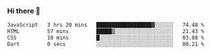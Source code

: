 ### Hi there 👋

<!--START_SECTION:waka-->

```txt
JavaScript   3 hrs 20 mins   ██████████████████▓░░░░░░   74.48 %
HTML         57 mins         █████▒░░░░░░░░░░░░░░░░░░░   21.43 %
CSS          10 mins         █░░░░░░░░░░░░░░░░░░░░░░░░   03.88 %
Dart         0 secs          ░░░░░░░░░░░░░░░░░░░░░░░░░   00.21 %
```

<!--END_SECTION:waka-->


<!--
**AnkelMauCastillo/AnkelMauCastillo** is a ✨ _special_ ✨ repository because its `README.md` (this file) appears on your GitHub profile.

Here are some ideas to get you started:

- 🔭 I’m currently working on ...
- 🌱 I’m currently learning ...
- 👯 I’m looking to collaborate on ...
- 🤔 I’m looking for help with ...
- 💬 Ask me about ...
- 📫 How to reach me: ...
- 😄 Pronouns: ...
- ⚡ Fun fact: ...
-->
